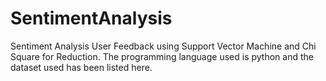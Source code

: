 # SentimentAnalysis
Sentiment Analysis User Feedback using Support Vector Machine and Chi Square for Reduction. The programming language used is python and the dataset used has been listed here.
